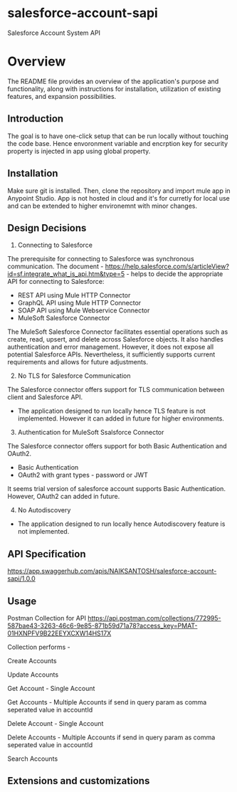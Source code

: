 # salesforce-account-sapi
Salesforce Account System API

# Overview

The README file provides an overview of the application's purpose and functionality, along with instructions for installation, utilization of existing features, and expansion possibilities.

## Introduction 

The goal is to have  one-click setup that can be run locally without touching the code base. Hence envoronment variable and encrption key for security property is injected in app using global property. 

## Installation

Make sure git is installed. Then, clone the repository and import mule app in Anypoint Studio.
App is not hosted in cloud and it's for curretly for local use and can be extended to higher environemnt with minor changes. 

## Design Decisions

1. Connecting to Salesforce

The prerequisite for connecting to Salesforce was synchronous communication. The document - https://help.salesforce.com/s/articleView?id=sf.integrate_what_is_api.htm&type=5 - helps to decide the appropriate API for connecting to Salesforce:

- REST API using Mule HTTP Connector
- GraphQL API using Mule HTTP Connector
- SOAP API using Mule Webservice Connector
- MuleSoft Salesforce Connector 

The MuleSoft Salesforce Connector facilitates essential operations such as create, read, upsert, and delete across Salesforce objects. It also handles authentication and error management. However, it does not expose all potential Salesforce APIs. Nevertheless, it sufficiently supports current requirements and allows for future adjustments.


2. No TLS for Salesforce Communication

The Salesforce connector offers support for TLS communication between client and Salesforce API.
- The application designed to run locally hence TLS feature is not implemented. However it can added in future for higher environments.

3. Authentication for MuleSoft Ssalsforce Connector

The Salesforce connector offers support for both Basic Authentication and OAuth2.
- Basic Authentication
- OAuth2 with grant types - password or JWT

It seems trial version of salesforce account supports Basic Authentication. However, OAuth2 can added in future. 

4. No Autodiscovery

- The application designed to run locally hence Autodiscovery feature is not implemented. 


## API Specification

https://app.swaggerhub.com/apis/NAIKSANTOSH/salesforce-account-sapi/1.0.0

## Usage

Postman Collection for API  https://api.postman.com/collections/772995-587bae43-3263-46c6-9e85-871b59d71a78?access_key=PMAT-01HXNPFV9B22EEYXCXW14HS17X


Collection performs -

Create Accounts 

Update Accounts 

Get Account - Single Account

Get Accounts - Multiple Accounts if send in query param as comma seperated value in accountId

Delete Account - Single Account

Delete Accounts - Multiple Accounts if send in query param as comma seperated value in accountId

Search Accounts 

## Extensions and customizations








 
 
 
 







